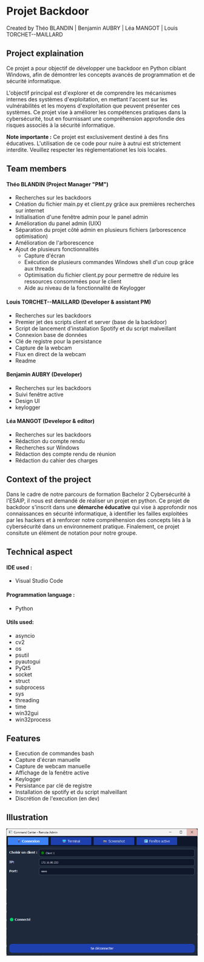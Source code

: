 # Projet Backdoor
Created  by Théo BLANDIN | Benjamin AUBRY | Léa MANGOT | Louis TORCHET--MAILLARD

## Project explaination 
Ce projet a pour objectif de développer une backdoor en Python ciblant Windows, afin de démontrer les concepts avancés de programmation et de sécurité informatique.

L'objectif principal est d'explorer et de comprendre les mécanismes internes des systèmes d'exploitation, en mettant l'accent sur les vulnérabilités et les moyens d'exploitation que peuvent présenter ces systèmes. Ce projet vise à améliorer les compétences pratiques dans la cybersécurité, tout en fournissant une compréhension approfondie des risques associés à la sécurité informatique.

**Note importante :** Ce projet est exclusivement destiné à des fins éducatives. L'utilisation de ce code pour nuire à autrui est strictement interdite. Veuillez respecter les règlementationet les lois locales.

## Team members

#### Théo BLANDIN (Project Manager "PM")
- Recherches sur les backdoors
- Création du fichier main.py et client.py grâce aux premières recherches sur internet
- Initialisation d'une fenêtre admin pour le panel admin
- Amélioration du panel admin (UIX)
- Séparation du projet côté admin en plusieurs fichiers (arborescence optimisation)
- Amélioration de l'arborescence
- Ajout de plusieurs fonctionnalités
    - Capture d'écran
    - Exécution de plusieurs commandes Windows shell d'un coup grâce aux threads
    - Optimisation du fichier client.py pour permettre de réduire les ressources consommées pour le client
    - Aide au niveau de la fonctionnalité de Keylogger
#### Louis TORCHET--MAILLARD (Developer & assistant PM)
- Recherches sur les backdoors
- Premier jet des scripts client et server (base de la backdoor)
- Script de lancement d'installation Spotify et du script malveillant
- Connexion base de données
- Clé de registre pour la persistance
- Capture de la webcam
- Flux en direct de la webcam
- Readme
#### Benjamin AUBRY (Developer)
- Recherches sur les backdoors
- Suivi fenêtre active
- Design UI
- keylogger

#### Léa MANGOT (Develepor & editor)
- Recherches sur les backdoors
- Rédaction du compte rendu
- Recherches sur Windows
- Rédaction des compte rendu de réunion
- Rédaction du cahier des charges
  
## Context of the project

Dans le cadre de notre parcours de formation Bachelor 2 Cybersécurité à l'ESAIP, il nous est demandé de réaliser un projet en python.
Ce projet de backdoor s'inscrit dans une **démarche éducative** qui vise à approfondir nos connaissances en sécurité informatique, à identifier les failles exploitées par les hackers et à renforcer notre compréhension des concepts liés à la cybersécurité dans un environnement pratique.
Finalement, ce projet consitute un élément de notation pour notre groupe.

## Technical aspect

#### IDE used :
- Visual Studio Code

#### Programmation language :
- Python

#### Utils used:
- asyncio  
- cv2  
- os  
- psutil  
- pyautogui  
- PyQt5  
- socket  
- struct  
- subprocess  
- sys  
- threading  
- time  
- win32gui  
- win32process
  
## Features

- Execution de commandes bash
- Capture d'écran manuelle
- Capture de webcam manuelle
- Affichage de la fenêtre active
- Keylogger
- Persistance par clé de registre
- Installation de spotify et du script malveillant
- Discrétion de l'execution (en dev) 
## Illustration

![Aperçu de la backdoor](images/image.png)

